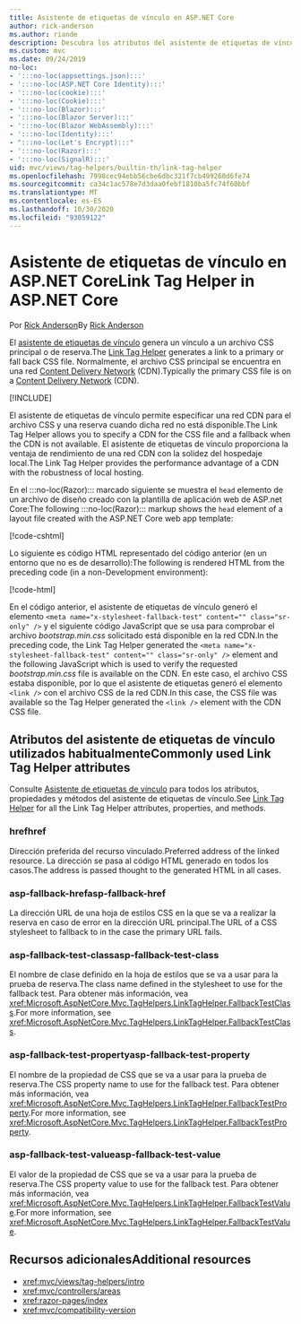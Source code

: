 ```yaml
---
title: Asistente de etiquetas de vínculo en ASP.NET Core
author: rick-anderson
ms.author: riande
description: Descubra los atributos del asistente de etiquetas de vínculo de ASP.NET Core y el papel que desempeña cada atributo al ampliar el comportamiento de la etiqueta de vínculo de código HTML.
ms.custom: mvc
ms.date: 09/24/2019
no-loc:
- ':::no-loc(appsettings.json):::'
- ':::no-loc(ASP.NET Core Identity):::'
- ':::no-loc(cookie):::'
- ':::no-loc(Cookie):::'
- ':::no-loc(Blazor):::'
- ':::no-loc(Blazor Server):::'
- ':::no-loc(Blazor WebAssembly):::'
- ':::no-loc(Identity):::'
- ":::no-loc(Let's Encrypt):::"
- ':::no-loc(Razor):::'
- ':::no-loc(SignalR):::'
uid: mvc/views/tag-helpers/builtin-th/link-tag-helper
ms.openlocfilehash: 7998cec94ebb56cbe6dbc321f7cb499260d6fe74
ms.sourcegitcommit: ca34c1ac578e7d3daa0febf1810ba5fc74f60bbf
ms.translationtype: MT
ms.contentlocale: es-ES
ms.lasthandoff: 10/30/2020
ms.locfileid: "93059122"
---
```

# <a name="link-tag-helper-in-aspnet-core"></a><span data-ttu-id="2e98b-103">Asistente de etiquetas de vínculo en ASP.NET Core</span><span class="sxs-lookup"><span data-stu-id="2e98b-103">Link Tag Helper in ASP.NET Core</span></span>

<span data-ttu-id="2e98b-104">Por [Rick Anderson](https://twitter.com/RickAndMSFT)</span><span class="sxs-lookup"><span data-stu-id="2e98b-104">By [Rick Anderson](https://twitter.com/RickAndMSFT)</span></span>

<span data-ttu-id="2e98b-105">El [asistente de etiquetas de vínculo](xref:Microsoft.AspNetCore.Mvc.TagHelpers.LinkTagHelper) genera un vínculo a un archivo CSS principal o de reserva.</span><span class="sxs-lookup"><span data-stu-id="2e98b-105">The [Link Tag Helper](xref:Microsoft.AspNetCore.Mvc.TagHelpers.LinkTagHelper) generates a link to a primary or fall back CSS file.</span></span> <span data-ttu-id="2e98b-106">Normalmente, el archivo CSS principal se encuentra en una red [Content Delivery Network](/office365/enterprise/content-delivery-networks#what-exactly-is-a-cdn) (CDN).</span><span class="sxs-lookup"><span data-stu-id="2e98b-106">Typically the primary CSS file is on a [Content Delivery Network](/office365/enterprise/content-delivery-networks#what-exactly-is-a-cdn) (CDN).</span></span>

[!INCLUDE[](~/includes/cdn.md)]

<span data-ttu-id="2e98b-107">El asistente de etiquetas de vínculo permite especificar una red CDN para el archivo CSS y una reserva cuando dicha red no está disponible.</span><span class="sxs-lookup"><span data-stu-id="2e98b-107">The Link Tag Helper allows you to specify a CDN for the CSS file and a fallback when the CDN is not available.</span></span> <span data-ttu-id="2e98b-108">El asistente de etiquetas de vínculo proporciona la ventaja de rendimiento de una red CDN con la solidez del hospedaje local.</span><span class="sxs-lookup"><span data-stu-id="2e98b-108">The Link Tag Helper provides the performance advantage of a CDN with the robustness of local hosting.</span></span>

<span data-ttu-id="2e98b-109">En el :::no-loc(Razor)::: marcado siguiente se muestra el `head` elemento de un archivo de diseño creado con la plantilla de aplicación web de ASP.net Core:</span><span class="sxs-lookup"><span data-stu-id="2e98b-109">The following :::no-loc(Razor)::: markup shows the `head` element of a layout file created with the ASP.NET Core web app template:</span></span>

[!code-cshtml[](link-tag-helper/sample/_Layout.cshtml?name=snippet)]

<span data-ttu-id="2e98b-110">Lo siguiente es código HTML representado del código anterior (en un entorno que no es de desarrollo):</span><span class="sxs-lookup"><span data-stu-id="2e98b-110">The following is rendered HTML from the preceding code (in a non-Development environment):</span></span>

[!code-html[](link-tag-helper/sample/HtmlPage1.html)]

<span data-ttu-id="2e98b-111">En el código anterior, el asistente de etiquetas de vínculo generó el elemento `<meta name="x-stylesheet-fallback-test" content="" class="sr-only" />` y el siguiente código JavaScript que se usa para comprobar el archivo *bootstrap.min.css* solicitado está disponible en la red CDN.</span><span class="sxs-lookup"><span data-stu-id="2e98b-111">In the preceding code, the Link Tag Helper generated the `<meta name="x-stylesheet-fallback-test" content="" class="sr-only" />` element and the following JavaScript which is used to verify the requested *bootstrap.min.css* file is available on the CDN.</span></span> <span data-ttu-id="2e98b-112">En este caso, el archivo CSS estaba disponible, por lo que el asistente de etiquetas generó el elemento `<link />` con el archivo CSS de la red CDN.</span><span class="sxs-lookup"><span data-stu-id="2e98b-112">In this case, the CSS file was available so the Tag Helper generated the `<link />` element with the CDN CSS file.</span></span>

## <a name="commonly-used-link-tag-helper-attributes"></a><span data-ttu-id="2e98b-113">Atributos del asistente de etiquetas de vínculo utilizados habitualmente</span><span class="sxs-lookup"><span data-stu-id="2e98b-113">Commonly used Link Tag Helper attributes</span></span>

<span data-ttu-id="2e98b-114">Consulte [Asistente de etiquetas de vínculo](xref:Microsoft.AspNetCore.Mvc.TagHelpers.LinkTagHelper) para todos los atributos, propiedades y métodos del asistente de etiquetas de vínculo.</span><span class="sxs-lookup"><span data-stu-id="2e98b-114">See [Link Tag Helper](xref:Microsoft.AspNetCore.Mvc.TagHelpers.LinkTagHelper)  for all the Link Tag Helper attributes, properties, and methods.</span></span>

### <a name="href"></a><span data-ttu-id="2e98b-115">href</span><span class="sxs-lookup"><span data-stu-id="2e98b-115">href</span></span>

<span data-ttu-id="2e98b-116">Dirección preferida del recurso vinculado.</span><span class="sxs-lookup"><span data-stu-id="2e98b-116">Preferred address of the linked resource.</span></span> <span data-ttu-id="2e98b-117">La dirección se pasa al código HTML generado en todos los casos.</span><span class="sxs-lookup"><span data-stu-id="2e98b-117">The address is passed thought to the generated HTML in all cases.</span></span>

### <a name="asp-fallback-href"></a><span data-ttu-id="2e98b-118">asp-fallback-href</span><span class="sxs-lookup"><span data-stu-id="2e98b-118">asp-fallback-href</span></span>

<span data-ttu-id="2e98b-119">La dirección URL de una hoja de estilos CSS en la que se va a realizar la reserva en caso de error en la dirección URL principal.</span><span class="sxs-lookup"><span data-stu-id="2e98b-119">The URL of a CSS stylesheet to fallback to in the case the primary URL fails.</span></span>

### <a name="asp-fallback-test-class"></a><span data-ttu-id="2e98b-120">asp-fallback-test-class</span><span class="sxs-lookup"><span data-stu-id="2e98b-120">asp-fallback-test-class</span></span>

<span data-ttu-id="2e98b-121">El nombre de clase definido en la hoja de estilos que se va a usar para la prueba de reserva.</span><span class="sxs-lookup"><span data-stu-id="2e98b-121">The class name defined in the stylesheet to use for the fallback test.</span></span> <span data-ttu-id="2e98b-122">Para obtener más información, vea <xref:Microsoft.AspNetCore.Mvc.TagHelpers.LinkTagHelper.FallbackTestClass>.</span><span class="sxs-lookup"><span data-stu-id="2e98b-122">For more information, see <xref:Microsoft.AspNetCore.Mvc.TagHelpers.LinkTagHelper.FallbackTestClass>.</span></span>

### <a name="asp-fallback-test-property"></a><span data-ttu-id="2e98b-123">asp-fallback-test-property</span><span class="sxs-lookup"><span data-stu-id="2e98b-123">asp-fallback-test-property</span></span>

<span data-ttu-id="2e98b-124">El nombre de la propiedad de CSS que se va a usar para la prueba de reserva.</span><span class="sxs-lookup"><span data-stu-id="2e98b-124">The CSS property name to use for the fallback test.</span></span> <span data-ttu-id="2e98b-125">Para obtener más información, vea <xref:Microsoft.AspNetCore.Mvc.TagHelpers.LinkTagHelper.FallbackTestProperty>.</span><span class="sxs-lookup"><span data-stu-id="2e98b-125">For more information, see <xref:Microsoft.AspNetCore.Mvc.TagHelpers.LinkTagHelper.FallbackTestProperty>.</span></span>

### <a name="asp-fallback-test-value"></a><span data-ttu-id="2e98b-126">asp-fallback-test-value</span><span class="sxs-lookup"><span data-stu-id="2e98b-126">asp-fallback-test-value</span></span>

<span data-ttu-id="2e98b-127">El valor de la propiedad de CSS que se va a usar para la prueba de reserva.</span><span class="sxs-lookup"><span data-stu-id="2e98b-127">The CSS property value to use for the fallback test.</span></span> <span data-ttu-id="2e98b-128">Para obtener más información, vea <xref:Microsoft.AspNetCore.Mvc.TagHelpers.LinkTagHelper.FallbackTestValue>.</span><span class="sxs-lookup"><span data-stu-id="2e98b-128">For more information, see <xref:Microsoft.AspNetCore.Mvc.TagHelpers.LinkTagHelper.FallbackTestValue>.</span></span>

## <a name="additional-resources"></a><span data-ttu-id="2e98b-129">Recursos adicionales</span><span class="sxs-lookup"><span data-stu-id="2e98b-129">Additional resources</span></span>

* <xref:mvc/views/tag-helpers/intro>
* <xref:mvc/controllers/areas>
* <xref:razor-pages/index>
* <xref:mvc/compatibility-version>
